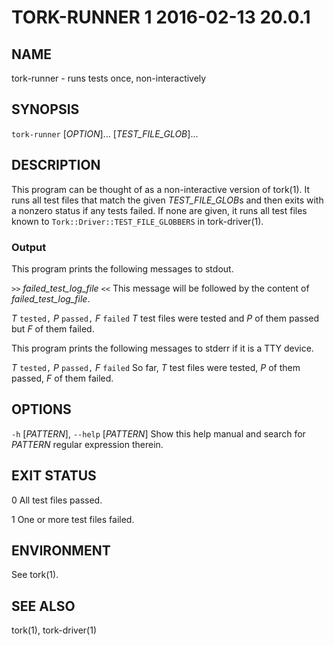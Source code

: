 # TORK-RUNNER 1 2016-02-13 20.0.1

## NAME

tork-runner - runs tests once, non-interactively

## SYNOPSIS

`tork-runner` [*OPTION*]... [*TEST\_FILE\_GLOB*]...

## DESCRIPTION

This program can be thought of as a non-interactive version of tork(1).  It
runs all test files that match the given *TEST\_FILE\_GLOB*s and then exits
with a nonzero status if any tests failed.  If none are given, it runs all
test files known to `Tork::Driver::TEST_FILE_GLOBBERS` in tork-driver(1).

### Output

This program prints the following messages to stdout.

`>>` *failed\_test\_log\_file* `<<`
  This message will be followed by the content of *failed\_test\_log\_file*.

*T* `tested,` *P* `passed,` *F* `failed`
  *T* test files were tested and *P* of them passed but *F* of them failed.

This program prints the following messages to stderr if it is a TTY device.

*T* `tested,` *P* `passed,` *F* `failed`
  So far, *T* test files were tested, *P* of them passed, *F* of them failed.

## OPTIONS

`-h` [*PATTERN*], `--help` [*PATTERN*]
  Show this help manual and search for *PATTERN* regular expression therein.

## EXIT STATUS

0
  All test files passed.

1
  One or more test files failed.

## ENVIRONMENT

See tork(1).

## SEE ALSO

tork(1), tork-driver(1)